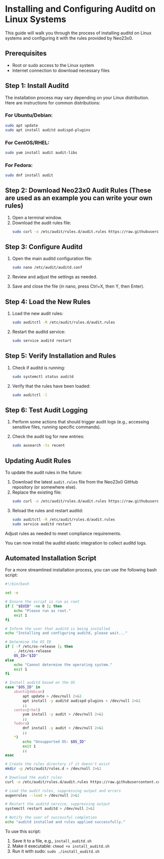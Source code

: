 # Installing and Configuring Auditd on Linux Systems

This guide will walk you through the process of installing auditd on Linux systems and configuring it with the rules provided by Neo23x0.

## Prerequisites

- Root or sudo access to the Linux system
- Internet connection to download necessary files

## Step 1: Install Auditd

The installation process may vary depending on your Linux distribution. Here are instructions for common distributions:

### For Ubuntu/Debian:

```bash
sudo apt update
sudo apt install auditd audispd-plugins
```

### For CentOS/RHEL:

```bash
sudo yum install audit audit-libs
```

### For Fedora:

```bash
sudo dnf install audit
```

## Step 2: Download Neo23x0 Audit Rules (These are used as an example you can write your own rules)

1. Open a terminal window.
2. Download the audit rules file:
   ```bash
   sudo curl -o /etc/audit/rules.d/audit.rules https://raw.githubusercontent.com/Neo23x0/auditd/master/audit.rules
   ```

## Step 3: Configure Auditd

1. Open the main auditd configuration file:
   ```bash
   sudo nano /etc/audit/auditd.conf
   ```

2. Review and adjust the settings as needed.

3. Save and close the file (in nano, press Ctrl+X, then Y, then Enter).

## Step 4: Load the New Rules

1. Load the new audit rules:
   ```bash
   sudo auditctl -R /etc/audit/rules.d/audit.rules
   ```

2. Restart the auditd service:
   ```bash
   sudo service auditd restart
   ```

## Step 5: Verify Installation and Rules

1. Check if auditd is running:
   ```bash
   sudo systemctl status auditd
   ```

2. Verify that the rules have been loaded:
   ```bash
   sudo auditctl -l
   ```

## Step 6: Test Audit Logging

1. Perform some actions that should trigger audit logs (e.g., accessing sensitive files, running specific commands).

2. Check the audit log for new entries:
   ```bash
   sudo ausearch -ts recent
   ```

## Updating Audit Rules

To update the audit rules in the future:

1. Download the latest `audit.rules` file from the Neo23x0 GitHub repository (or somewhere else).
2. Replace the existing file:
   ```bash
   sudo curl -o /etc/audit/rules.d/audit.rules https://raw.githubusercontent.com/Neo23x0/auditd/master/audit.rules
   ```
3. Reload the rules and restart auditd:
   ```bash
   sudo auditctl -R /etc/audit/rules.d/audit.rules
   sudo service auditd restart
   ```

Adjust rules as needed to meet compliance requirements.

You can now install the auditd elastic integration to collect auditd logs.

## Automated Installation Script

For a more streamlined installation process, you can use the following bash script:

```bash
#!/bin/bash

set -e

# Ensure the script is run as root
if [ "$EUID" -ne 0 ]; then
    echo "Please run as root."
    exit 1
fi

# Inform the user that auditd is being installed
echo "Installing and configuring auditd, please wait..."

# Determine the OS ID
if [ -f /etc/os-release ]; then
    . /etc/os-release
    OS_ID="$ID"
else
    echo "Cannot determine the operating system."
    exit 1
fi

# Install auditd based on the OS
case "$OS_ID" in
    ubuntu|debian)
        apt update > /dev/null 2>&1
        apt install -y auditd audispd-plugins > /dev/null 2>&1
        ;;
    centos|rhel)
        yum install -y audit > /dev/null 2>&1
        ;;
    fedora)
        dnf install -y audit > /dev/null 2>&1
        ;;
    *)
        echo "Unsupported OS: $OS_ID"
        exit 1
        ;;
esac

# Create the rules directory if it doesn't exist
mkdir -p /etc/audit/rules.d > /dev/null 2>&1

# Download the audit rules
curl -o /etc/audit/rules.d/audit.rules https://raw.githubusercontent.com/Neo23x0/auditd/master/audit.rules > /dev/null 2>&1

# Load the audit rules, suppressing output and errors
augenrules --load > /dev/null 2>&1

# Restart the auditd service, suppressing output
systemctl restart auditd > /dev/null 2>&1

# Notify the user of successful completion
echo "auditd installed and rules applied successfully."
```

To use this script:

1. Save it to a file, e.g., `install_auditd.sh`
2. Make it executable: `chmod +x install_auditd.sh`
3. Run it with sudo: `sudo ./install_auditd.sh`
